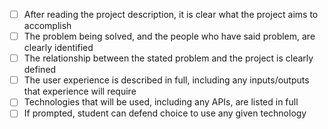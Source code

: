- [ ] After reading the project description, it is clear what the project aims to accomplish
- [ ] The problem being solved, and the people who have said problem, are clearly identified
- [ ] The relationship between the stated problem and the project is clearly defined
- [ ] The user experience is described in full, including any inputs/outputs that experience will require
- [ ] Technologies that will be used, including any APIs, are listed in full
- [ ] If prompted, student can defend choice to use any given technology
